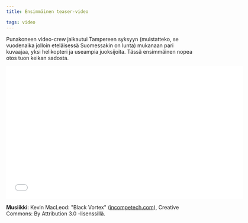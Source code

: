 ```yaml
---
title: Ensimmäinen teaser-video

tags: video
---
```


Punakoneen video-crew jalkautui Tampereen syksyyn (muistatteko, se vuodenaika jolloin eteläisessä Suomessakin on lunta) mukanaan pari kuvaajaa, yksi helikopteri ja useampia juoksijoita. Tässä ensimmäinen nopea otos tuon keikan sadosta.

<iframe width="640" height="360" src="//www.youtube.com/embed/5_Jo06yuWII" frameborder="0" allowfullscreen></iframe>

**Musiikki**: Kevin MacLeod: "Black Vortex" ([incompetech.com](http://incompetech.com)),
Creative Commons: By Attribution 3.0 -lisenssillä.
